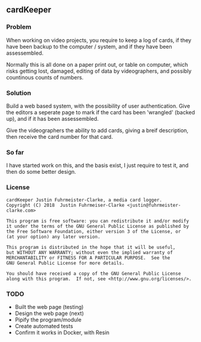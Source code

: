 ## cardKeeper

### Problem

When working on video projects, you require to keep a log of cards,
if they have been backup to the computer / system, and if they have been assessembled.

Normally this is all done on a paper print out, or table on computer, which risks getting lost,
damaged, editing of data by videographers, and possibly countinous counts of numbers.

### Solution

Build a web based system, with the possibility of user authentication.
Give the editors a seperate page to mark if the card has been 'wrangled' (backed up), and if it has been assessembled.

Give the videographers the ability to add cards, giving a breif description, then receive the card number for that card.

### So far

I have started work on this, and the basis exist, I just require to test it, and then do some better design.

### License

    cardKeeper Justin Fuhrmeister-Clarke, a media card logger.
    Copyright (C) 2018  Justin Fuhrmeiser-Clarke <justin@fuhrmeister-clarke.com>

    This program is free software: you can redistribute it and/or modify
    it under the terms of the GNU General Public License as published by
    the Free Software Foundation, either version 3 of the License, or
    (at your option) any later version.

    This program is distributed in the hope that it will be useful,
    but WITHOUT ANY WARRANTY; without even the implied warranty of
    MERCHANTABILITY or FITNESS FOR A PARTICULAR PURPOSE.  See the
    GNU General Public License for more details.

    You should have received a copy of the GNU General Public License
    along with this program.  If not, see <http://www.gnu.org/licenses/>.

### TODO

 * Built the web page (testing)
 * Design the web page (next)
 * Pipify the program/module
 * Create automated tests
 * Confirm it works in Docker, with Resin
